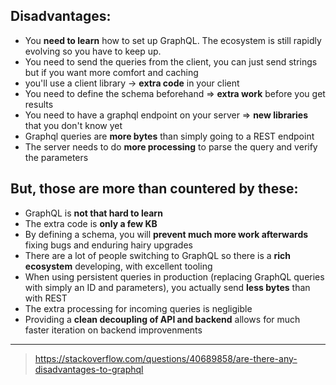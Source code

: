 ## Disadvantages:

* You __need to learn__ how to set up GraphQL. The ecosystem is still rapidly evolving so you have to keep up.
* You need to send the queries from the client, you can just send strings but if you want more comfort and caching
*  you'll use a client library -> __extra code__ in your client
* You need to define the schema beforehand => __extra work__ before you get results
* You need to have a graphql endpoint on your server => __new libraries__ that you don't know yet
* Graphql queries are __more bytes__ than simply going to a REST endpoint
* The server needs to do __more processing__ to parse the query and verify the parameters

## But, those are more than countered by these:

* GraphQL is __not that hard to learn__
* The extra code is __only a few KB__
* By defining a schema, you will __prevent much more work afterwards__ fixing bugs and enduring hairy upgrades
* There are a lot of people switching to GraphQL so there is a __rich ecosystem__ developing, with excellent tooling
* When using persistent queries in production (replacing GraphQL queries with simply an ID and parameters), you actually send __less bytes__ than with REST
* The extra processing for incoming queries is negligible
* Providing a __clean decoupling of API and backend__ allows for much faster iteration on backend improvenments

---

> <https://stackoverflow.com/questions/40689858/are-there-any-disadvantages-to-graphql>
